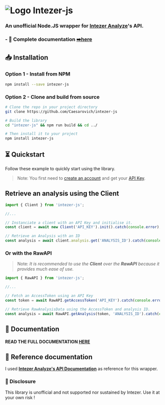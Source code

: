 # ![Logo](https://camo.githubusercontent.com/53a66a70e587c71f7b629dbec796402d4e95566546461dcb581c15a501980bf9/68747470733a2f2f692e696d6775722e636f6d2f4f6879546a4b4b2e706e67) Intezer-js

### An **unofficial** Node.JS wrapper for [Intezer Analyze](https://analyze.intezer.com/)'s API.

### - 📕 Complete documentation [➡️here](https://caesarovich.github.io/intezer-js/)

## 📥 Installation

### Option 1 - **Install from NPM**

```sh
npm install --save intezer-js
```

### Option 2 - **Clone and build from source**

```sh
# Clone the repo in your project directory
git clone https://github.com/Caesarovich/intezer-js

# Build the library
cd "intezer-js" && npm run build && cd ../

# Then install it to your project
npm install intezer-js
```

## ⏳ Quickstart

Follow these example to quickly start using the library.

> Note: You first need to [create an account](https://analyze.intezer.com/create-account) and get your [API Key](https://analyze.intezer.com/account-details).

## Retrieve an analysis using the **Client**

```js
import { Client } from 'intezer-js';

//...

// Instanciate a client with an API Key and initialise it.
const client = await new Client('API_KEY').init().catch(console.error);

// Retrieve an Analysis with an ID
const analysis = await client.analysis.get('ANALYSIS_ID').catch(console.error);
```

### Or with the **RawAPI**

> Note: _It is recommended to use the **Client** over the **RawAPI** because it provides much ease of use._

```js
import { RawAPI } from 'intezer-js';

//...

// Fetch an AccessToken using an API Key
const token = await RawAPI.getAccessToken('API_KEY').catch(console.error);

// Retrieve RawAnalysisData using the AccessToken and analysis ID.
const analysis = await RawAPI.getAnalysis(token, 'ANALYSIS_ID').catch(console.error);
```

## 📕 Documentation

#### READ THE FULL DOCUMENTATION **[HERE](https://caesarovich.github.io/intezer-js/)**

## 📔 Reference documentation

I used **[Intezer Analyze's API Documentation](https://analyze.intezer.com/api/docs/documentation)** as reference for this wrapper.

### 📄 Disclosure

This library is unofficial and not supported nor sustained by Intezer. Use it at your own risk !
